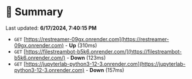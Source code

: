 # 📖 Summary
Last updated: **6/17/2024, 7:40:15 PM**

- `GET` [https://restreamer-09gx.onrender.com](https://restreamer-09gx.onrender.com) - **Up** (310ms)
- `GET` [https://filestreambot-b5k6.onrender.com/](https://filestreambot-b5k6.onrender.com/) - **Down** (123ms)
- `GET` [https://jupyterlab-python3-12-3.onrender.com](https://jupyterlab-python3-12-3.onrender.com) - **Down** (157ms)
